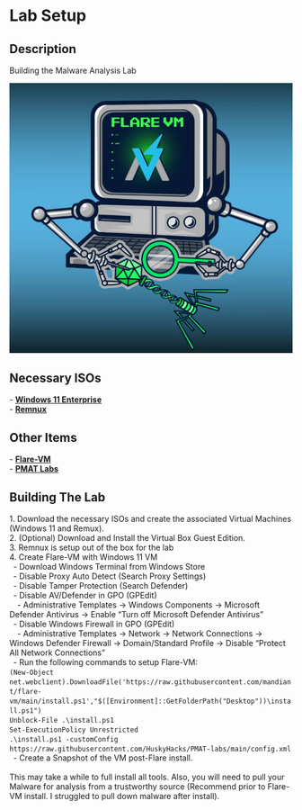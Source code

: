 <h1>Lab Setup</h1>

<h2>Description</h2>
Building the Malware Analysis Lab
<br />
<p align=center>
 <img src=../imgs/Flare-VM.png>
</p>


<h2>Necessary ISOs</h2>
- <a href="https://info.microsoft.com/ww-landing-windows-11-enterprise.html"><b>Windows 11 Enterprise</b></a></br>
- <a href="https://app.box.com/s/am8a5gmibsw8dj6xn2x0thxes6a46bp6"><b>Remnux</b></a>

<h2>Other Items</h2>
- <a href="https://github.com/mandiant/flare-vm"><b>Flare-VM</b></a></br>
- <a href="https://github.com/HuskyHacks/PMAT-labs"><b>PMAT Labs</b></a>

<h2>Building The Lab</h2>
1. Download the necessary ISOs and create the associated Virtual Machines (Windows 11 and Remux). </br>
2. (Optional) Download and Install the Virtual Box Guest Edition. </br>
3. Remnux is setup out of the box for the lab </br>
4. Create Flare-VM with Windows 11 VM </br>
&ensp;- Download Windows Terminal from Windows Store </br>
&ensp;- Disable Proxy Auto Detect (Search Proxy Settings) </br>
&ensp;- Disable Tamper Protection (Search Defender) </br>
&ensp;- Disable AV/Defender in GPO (GPEdit) </br>
&ensp;&ensp;- Administrative Templates → Windows Components → Microsoft Defender Antivirus → Enable “Turn off Microsoft Defender Antivirus”</br>
&ensp;- Disable Windows Firewall in GPO (GPEdit)</br>
&ensp;&ensp;- Administrative Templates → Network → Network Connections → Windows Defender Firewall → Domain/Standard Profile → Disable “Protect All Network Connections”</br>
&ensp;- Run the following commands to setup Flare-VM:</br>
<code>(New-Object net.webclient).DownloadFile('https://raw.githubusercontent.com/mandiant/flare-vm/main/install.ps1',"$([Environment]::GetFolderPath("Desktop"))\install.ps1")
Unblock-File .\install.ps1
Set-ExecutionPolicy Unrestricted
.\install.ps1 -customConfig https://raw.githubusercontent.com/HuskyHacks/PMAT-labs/main/config.xml</code></br>
&ensp;- Create a Snapshot of the VM post-Flare install.</br>
</br>
This may take a while to full install all tools. Also, you will need to pull your Malware for analysis from a trustworthy source (Recommend prior to Flare-VM install. I struggled to pull down malware after install).
<!--
 ```diff
- text in red
+ text in green
! text in orange
# text in gray
@@ text in purple (and bold)@@
```
--!>
